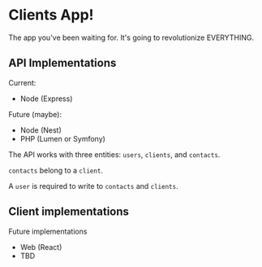 # Clients App!

The app you've been waiting for. It's going to revolutionize EVERYTHING.

## API Implementations

Current:

- Node (Express)

Future (maybe):

- Node (Nest)
- PHP (Lumen or Symfony)

The API works with three entities: `users`, `clients`, and `contacts`.

`contacts` belong to a `client`.

A `user` is required to write to `contacts` and `clients`.

## Client implementations

Future implementations

- Web (React)
- TBD
